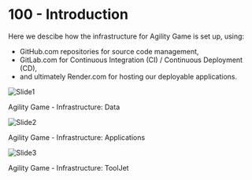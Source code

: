 # 100 - Introduction

Here we descibe how the infrastructure for Agility Game is set up, using:

- GitHub.com repositories for source code management,
- GitLab.com for Continuous Integration (CI) / Continuous Deployment (CD),
- and ultimately Render.com for hosting our deployable applications.

![Slide1](https://github.com/agility-game/infrastructure/assets/1499433/881de6ac-d434-4801-b6ea-285bb03165ca)

Agility Game - Infrastructure: Data

![Slide2](https://github.com/agility-game/infrastructure/assets/1499433/528367a8-dfd0-4f46-b4c1-11c5a507b6ea)

Agility Game - Infrastructure: Applications

![Slide3](https://github.com/agility-game/infrastructure/assets/1499433/f4d65d2b-2084-41e8-99f9-de65e64cd112)

Agility Game - Infrastructure: ToolJet
